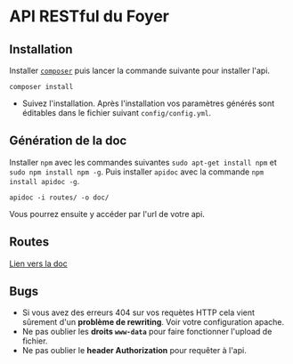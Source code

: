 # API RESTful du Foyer

## Installation

Installer <a target="_blank" href="https://getcomposer.org/download/">```composer```</a> puis lancer la commande suivante pour installer l'api.

```
composer install
```
* Suivez l'installation. Après l'installation vos paramètres générés sont éditables dans le fichier suivant ```config/config.yml```.

## Génération de la doc

Installer ```npm``` avec les commandes suivantes ```sudo apt-get install npm``` et ```sudo npm install npm -g```.
Puis installer ```apidoc``` avec la commande ```npm install apidoc -g```.

```
apidoc -i routes/ -o doc/
```
Vous pourrez ensuite y accéder par l'url de votre api.

## Routes

<a target="_blank" href="http://foyer.p4ul.tk/api/doc/">Lien vers la doc</a>

## Bugs

* Si vous avez des erreurs 404 sur vos requètes HTTP cela vient sûrement d'un **problème de rewriting**. Voir votre configuration apache.
* Ne pas oublier les **droits ```www-data```** pour faire fonctionner l'upload de fichier.
* Ne pas oublier le **header Authorization** pour requêter à l'api.

